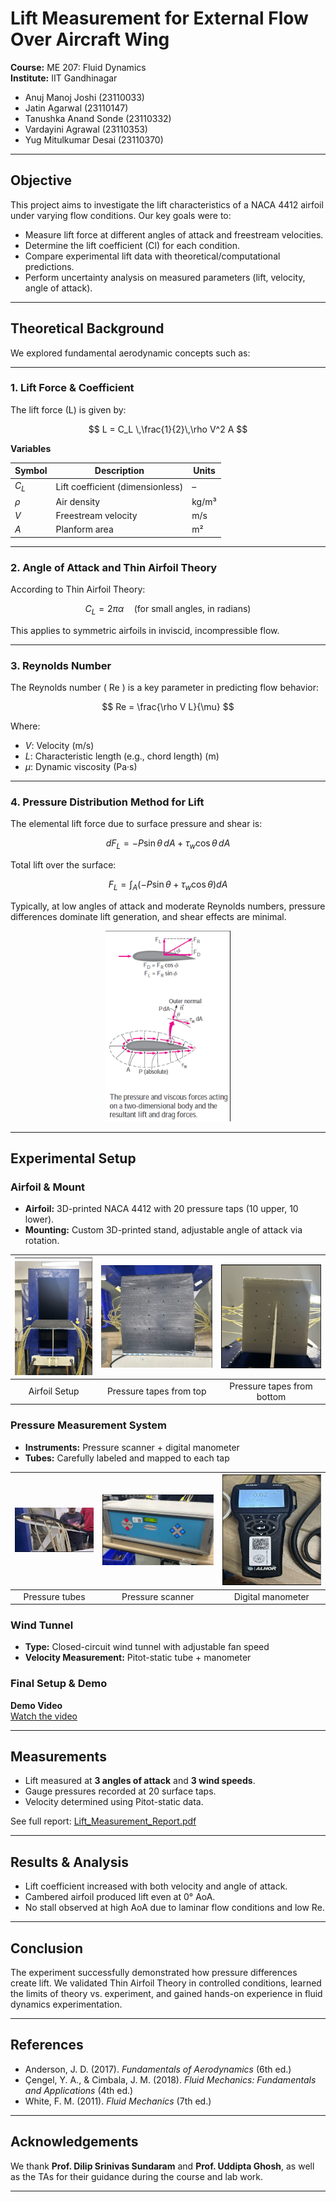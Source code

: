 # Lift Measurement for External Flow Over Aircraft Wing

**Course:** ME 207: Fluid Dynamics  
**Institute:** IIT Gandhinagar  

- Anuj Manoj Joshi (23110033)  
- Jatin Agarwal (23110147)  
- Tanushka Anand Sonde (23110332)  
- Vardayini Agrawal (23110353)  
- Yug Mitulkumar Desai (23110370)

---

## Objective

This project aims to investigate the lift characteristics of a NACA 4412 airfoil under varying flow conditions. Our key goals were to:

- Measure lift force at different angles of attack and freestream velocities.
- Determine the lift coefficient (Cl) for each condition.
- Compare experimental lift data with theoretical/computational predictions.
- Perform uncertainty analysis on measured parameters (lift, velocity, angle of attack).

---

## Theoretical Background

We explored fundamental aerodynamic concepts such as:

---

### 1. Lift Force & Coefficient

The lift force \(L\) is given by:

$$
L = C_L \,\frac{1}{2}\,\rho V^2 A
$$

**Variables**

| Symbol     | Description                     | Units   |
|------------|---------------------------------|---------|
| $C_L$      | Lift coefficient (dimensionless) | –       |
| $\rho$     | Air density                      | kg/m³   |
| $V$        | Freestream velocity              | m/s     |
| $A$        | Planform area                    | m²      |


---

### 2. Angle of Attack and Thin Airfoil Theory

According to Thin Airfoil Theory:

$$
C_L = 2\pi \alpha \quad \text{(for small angles, in radians)}
$$

This applies to symmetric airfoils in inviscid, incompressible flow.

---

### 3. Reynolds Number

The Reynolds number \( Re \) is a key parameter in predicting flow behavior:

$$
Re = \frac{\rho V L}{\mu}
$$

Where:
- $V$: Velocity (m/s)  
- $L$: Characteristic length (e.g., chord length) (m)  
- $\mu$: Dynamic viscosity (Pa·s)

---

### 4. Pressure Distribution Method for Lift

The elemental lift force due to surface pressure and shear is:

$$
dF_L = -P \sin \theta \, dA + \tau_w \cos \theta \, dA
$$

Total lift over the surface:

$$
F_L = \int_A \left( -P \sin \theta + \tau_w \cos \theta \right) dA
$$

Typically, at low angles of attack and moderate Reynolds numbers, pressure differences dominate lift generation, and shear effects are minimal.

<div style="text-align: center;">
  <img src="Fig_1.png" alt="Theoretical image" style="width:200px;">
</div>


---


## Experimental Setup

### Airfoil & Mount
- **Airfoil:** 3D-printed NACA 4412 with 20 pressure taps (10 upper, 10 lower).
- **Mounting:** Custom 3D-printed stand, adjustable angle of attack via rotation.

| ![](Fig_2.png) | ![](Fig_4.png) | ![](Fig_5.png) |
|:--------------------:|:--------------------:|:--------------------:|
| Airfoil Setup            | Pressure tapes from top            | Pressure tapes from bottom            |


### Pressure Measurement System
- **Instruments:** Pressure scanner + digital manometer
- **Tubes:** Carefully labeled and mapped to each tap

| ![](Pressure_tubes.png) | ![](Pressure_scanner.png) | ![](Digital_manometer.png) |
|:--------------------:|:--------------------:|:--------------------:|
| Pressure tubes            | Pressure scanner           | Digital manometer            |

### Wind Tunnel
- **Type:** Closed-circuit wind tunnel with adjustable fan speed
- **Velocity Measurement:** Pitot-static tube + manometer

### Final Setup & Demo

**Demo Video**  
[Watch the video](Project_video.mp4)

---

## Measurements

- Lift measured at **3 angles of attack** and **3 wind speeds**.
- Gauge pressures recorded at 20 surface taps.
- Velocity determined using Pitot-static data.

See full report: [Lift_Measurement_Report.pdf](./Lift_Measurement_Report.pdf)

---

## Results & Analysis

- Lift coefficient increased with both velocity and angle of attack.
- Cambered airfoil produced lift even at 0° AoA.
- No stall observed at high AoA due to laminar flow conditions and low Re.

---

## Conclusion

The experiment successfully demonstrated how pressure differences create lift. We validated Thin Airfoil Theory in controlled conditions, learned the limits of theory vs. experiment, and gained hands-on experience in fluid dynamics experimentation.

---

## References

- Anderson, J. D. (2017). *Fundamentals of Aerodynamics* (6th ed.)
- Çengel, Y. A., & Cimbala, J. M. (2018). *Fluid Mechanics: Fundamentals and Applications* (4th ed.)
- White, F. M. (2011). *Fluid Mechanics* (7th ed.)

---

## Acknowledgements

We thank **Prof. Dilip Srinivas Sundaram** and **Prof. Uddipta Ghosh**, as well as the TAs for their guidance during the course and lab work.

---
